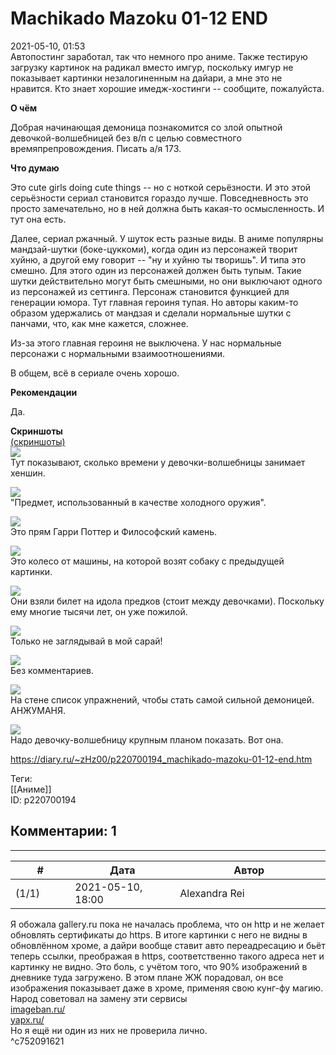 Machikado Mazoku 01-12 END
==========================

  
2021-05-10, 01:53  
 Автопостинг заработал, так что немного про аниме. Также тестирую загрузку картинок на радикал вместо имгур, поскольку имгур не показывает картинки незалогиненным на дайари, а мне это не нравится. Кто знает хорошие имедж-хостинги -- сообщите, пожалуйста.   
   
  **О чём**    
   
 Добрая начинающая демоница познакомится со злой опытной девочкой-волшебницей без в/п с целью совместного времяпрепровождения. Писать а/я 173.   
   
  **Что думаю**    
   
 Это cute girls doing cute things -- но с ноткой серьёзности. И это этой серьёзности сериал становится гораздо лучше. Повседневность это просто замечательно, но в ней должна быть какая-то осмысленность. И тут она есть.   
   
 Далее, сериал ржачный. У шуток есть разные виды. В аниме популярны мандзай-шутки (боке-цуккоми), когда один из персонажей творит хуйню, а другой ему говорит -- "ну и хуйню ты творишь". И типа это смешно. Для этого один из персонажей должен быть тупым. Такие шутки действительно могут быть смешными, но они выключают одного из персонажей из сеттинга. Персонаж становится функцией для генерации юмора. Тут главная героиня тупая. Но авторы каким-то образом удержались от мандзая и сделали нормальные шутки с панчами, что, как мне кажется, сложнее.   
   
 Из-за этого главная героиня не выключена. У нас нормальные персонажи с нормальными взаимоотношениями.   
   
 В общем, всё в сериале очень хорошо.   
   
   
  **Рекомендации**    
   
 Да.   
   
   
  **Скриншоты**    
  [(скриншоты)](https://zHz00.diary.ru/p220700194.htm?index=1#linkmore220700194m1)       
  [![](pics/ddbdf4612b20t.jpg)](https://c.radikal.ru/c38/2105/09/ddbdf4612b20.jpg)    
 Тут показывают, сколько времени у девочки-волшебницы занимает хеншин.   
   
  [![](pics/152d2133c0fdt.jpg)](https://b.radikal.ru/b06/2105/1a/152d2133c0fd.jpg)    
 "Предмет, использованный в качестве холодного оружия".   
   
  [![](pics/08060eaba5bat.jpg)](https://b.radikal.ru/b00/2105/16/08060eaba5ba.jpg)    
 Это прям Гарри Поттер и Философский камень.   
   
  [![](pics/35bd34fc7f93t.jpg)](https://b.radikal.ru/b21/2105/03/35bd34fc7f93.jpg)    
 Это колесо от машины, на которой возят собаку с предыдущей картинки.   
   
  [![](pics/a367785c324et.jpg)](https://c.radikal.ru/c34/2105/bd/a367785c324e.jpg)    
 Они взяли билет на идола предков (стоит между девочками). Поскольку ему многие тысячи лет, он уже пожилой.   
   
  [![](pics/204f84c8f0eet.jpg)](https://c.radikal.ru/c26/2105/ba/204f84c8f0ee.jpg)    
 Только не заглядывай в мой сарай!   
   
  [![](pics/e2efaa853295t.jpg)](https://d.radikal.ru/d39/2105/52/e2efaa853295.jpg)    
 Без комментариев.   
   
  [![](pics/92ee9dbe011ct.jpg)](https://b.radikal.ru/b13/2105/8b/92ee9dbe011c.jpg)    
 На стене список упражнений, чтобы стать самой сильной демоницей. АНЖУМАНЯ.   
   
  [![](pics/15aa6e5f1663t.jpg)](https://b.radikal.ru/b24/2105/1c/15aa6e5f1663.png)    
 Надо девочку-волшебницу крупным планом показать. Вот она.   
   
      
  
<https://diary.ru/~zHz00/p220700194_machikado-mazoku-01-12-end.htm>  
  
Теги:  
[[Аниме]]  
ID: p220700194  


Комментарии: 1
--------------

  


---



|         #         |              Дата              |                     Автор                     |           ID           |
| --- | --- | --- | --- |
| (1/1) | 2021-05-10, 18:00 | Alexandra Rei | c752091621 |

  
  Я обожала gallery.ru пока не началась проблема, что он http и не желает обновлять сертификаты до https. В итоге картинки с него не видны в обновлённом хроме, а дайри вообще ставит авто переадресацию и бьёт теперь ссылки, преображая в https, соответственно такого адреса нет и картинку не видно. Это боль, с учётом того, что 90% изображений в дневнике туда загружено. В этом плане ЖЖ порадовал, он все изображения показывает даже в хроме, применяя свою кунг-фу магию.   
 Народ советовал на замену эти сервисы   
  [imageban.ru/](https://imageban.ru/)    
  [yapx.ru/](https://yapx.ru/)    
 Но я ещё ни один из них не проверила лично.    
 ^c752091621